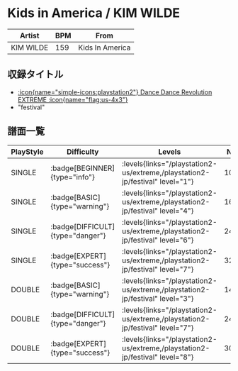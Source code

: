 # Kids in America / KIM WILDE

|Artist|BPM|From|
|------|---|----|
|KIM WILDE|159|Kids In America|

## 収録タイトル

- [:icon{name="simple-icons:playstation2"} Dance Dance Revolution EXTREME :icon{name="flag:us-4x3"}](/playstation2-us/extreme)
- "festival"

## 譜面一覧

|PlayStyle|Difficulty|Levels|Notes|Movie|
|---------|----------|------|-----|-----|
|SINGLE| :badge[BEGINNER]{type="info"}| :levels{links="/playstation2-us/extreme,/playstation2-jp/festival" level="1"}|104/0||
|SINGLE| :badge[BASIC]{type="warning"}| :levels{links="/playstation2-us/extreme,/playstation2-jp/festival" level="4"}|168/13||
|SINGLE| :badge[DIFFICULT]{type="danger"}| :levels{links="/playstation2-us/extreme,/playstation2-jp/festival" level="6"}|246/33||
|SINGLE| :badge[EXPERT]{type="success"}| :levels{links="/playstation2-us/extreme,/playstation2-jp/festival" level="7"}|325/22||
|DOUBLE| :badge[BASIC]{type="warning"}| :levels{links="/playstation2-us/extreme,/playstation2-jp/festival" level="3"}|145/2||
|DOUBLE| :badge[DIFFICULT]{type="danger"}| :levels{links="/playstation2-us/extreme,/playstation2-jp/festival" level="7"}|249/17||
|DOUBLE| :badge[EXPERT]{type="success"}| :levels{links="/playstation2-us/extreme,/playstation2-jp/festival" level="8"}|300/11||
